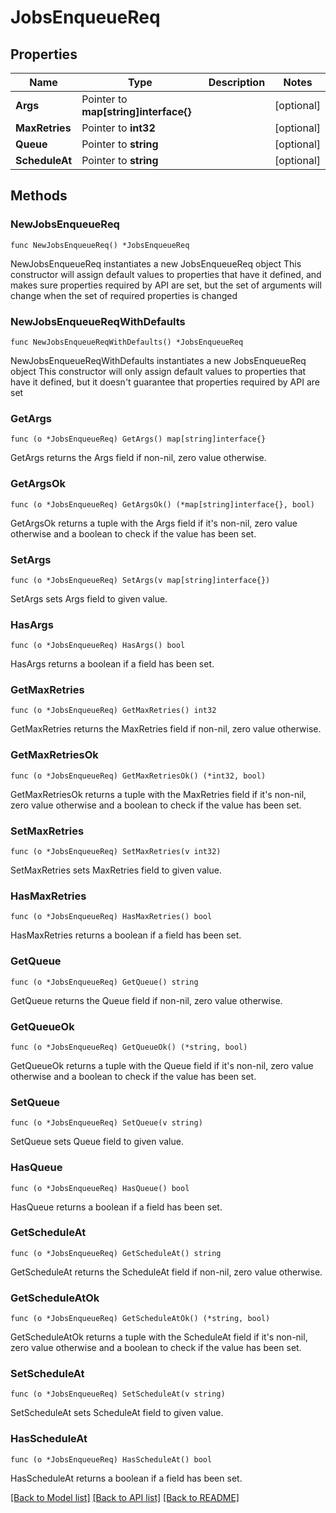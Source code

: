 # JobsEnqueueReq

## Properties

Name | Type | Description | Notes
------------ | ------------- | ------------- | -------------
**Args** | Pointer to **map[string]interface{}** |  | [optional] 
**MaxRetries** | Pointer to **int32** |  | [optional] 
**Queue** | Pointer to **string** |  | [optional] 
**ScheduleAt** | Pointer to **string** |  | [optional] 

## Methods

### NewJobsEnqueueReq

`func NewJobsEnqueueReq() *JobsEnqueueReq`

NewJobsEnqueueReq instantiates a new JobsEnqueueReq object
This constructor will assign default values to properties that have it defined,
and makes sure properties required by API are set, but the set of arguments
will change when the set of required properties is changed

### NewJobsEnqueueReqWithDefaults

`func NewJobsEnqueueReqWithDefaults() *JobsEnqueueReq`

NewJobsEnqueueReqWithDefaults instantiates a new JobsEnqueueReq object
This constructor will only assign default values to properties that have it defined,
but it doesn't guarantee that properties required by API are set

### GetArgs

`func (o *JobsEnqueueReq) GetArgs() map[string]interface{}`

GetArgs returns the Args field if non-nil, zero value otherwise.

### GetArgsOk

`func (o *JobsEnqueueReq) GetArgsOk() (*map[string]interface{}, bool)`

GetArgsOk returns a tuple with the Args field if it's non-nil, zero value otherwise
and a boolean to check if the value has been set.

### SetArgs

`func (o *JobsEnqueueReq) SetArgs(v map[string]interface{})`

SetArgs sets Args field to given value.

### HasArgs

`func (o *JobsEnqueueReq) HasArgs() bool`

HasArgs returns a boolean if a field has been set.

### GetMaxRetries

`func (o *JobsEnqueueReq) GetMaxRetries() int32`

GetMaxRetries returns the MaxRetries field if non-nil, zero value otherwise.

### GetMaxRetriesOk

`func (o *JobsEnqueueReq) GetMaxRetriesOk() (*int32, bool)`

GetMaxRetriesOk returns a tuple with the MaxRetries field if it's non-nil, zero value otherwise
and a boolean to check if the value has been set.

### SetMaxRetries

`func (o *JobsEnqueueReq) SetMaxRetries(v int32)`

SetMaxRetries sets MaxRetries field to given value.

### HasMaxRetries

`func (o *JobsEnqueueReq) HasMaxRetries() bool`

HasMaxRetries returns a boolean if a field has been set.

### GetQueue

`func (o *JobsEnqueueReq) GetQueue() string`

GetQueue returns the Queue field if non-nil, zero value otherwise.

### GetQueueOk

`func (o *JobsEnqueueReq) GetQueueOk() (*string, bool)`

GetQueueOk returns a tuple with the Queue field if it's non-nil, zero value otherwise
and a boolean to check if the value has been set.

### SetQueue

`func (o *JobsEnqueueReq) SetQueue(v string)`

SetQueue sets Queue field to given value.

### HasQueue

`func (o *JobsEnqueueReq) HasQueue() bool`

HasQueue returns a boolean if a field has been set.

### GetScheduleAt

`func (o *JobsEnqueueReq) GetScheduleAt() string`

GetScheduleAt returns the ScheduleAt field if non-nil, zero value otherwise.

### GetScheduleAtOk

`func (o *JobsEnqueueReq) GetScheduleAtOk() (*string, bool)`

GetScheduleAtOk returns a tuple with the ScheduleAt field if it's non-nil, zero value otherwise
and a boolean to check if the value has been set.

### SetScheduleAt

`func (o *JobsEnqueueReq) SetScheduleAt(v string)`

SetScheduleAt sets ScheduleAt field to given value.

### HasScheduleAt

`func (o *JobsEnqueueReq) HasScheduleAt() bool`

HasScheduleAt returns a boolean if a field has been set.


[[Back to Model list]](../README.md#documentation-for-models) [[Back to API list]](../README.md#documentation-for-api-endpoints) [[Back to README]](../README.md)


